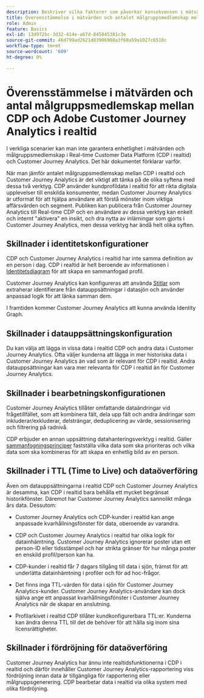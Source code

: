 ```yaml
---
description: Beskriver vilka faktorer som påverkar konsekvensen i mätvärden och antalet målgruppsmedlemskap mellan Real-time Customer Data Platform (CDP i realtid) och Customer Journey Analytics.
title: Överensstämmelse i mätvärden och antalet målgruppsmedlemskap mellan CDP och Customer Journey Analytics i realtid
role: Admin
feature: Basics
exl-id: 13d972bc-3d32-414e-a67d-845845381c3e
source-git-commit: 46d799ad2621d83906908a3f60a59a1027c6518c
workflow-type: tm+mt
source-wordcount: '609'
ht-degree: 0%

---
```



# Överensstämmelse i mätvärden och antal målgruppsmedlemskap mellan CDP och Adobe Customer Journey Analytics i realtid

I verkliga scenarier kan man inte garantera enhetlighet i mätvärden och målgruppsmedlemskap i Real-time Customer Data Platform (CDP i realtid) och Customer Journey Analytics. Det här dokumentet förklarar varför.

När man jämför antalet målgruppsmedlemskap mellan CDP i realtid och Customer Journey Analytics är det viktigt att tänka på de olika syftena med dessa två verktyg. CDP använder kundprofildata i realtid för att rikta digitala upplevelser till enskilda konsumenter, medan Customer Journey Analytics är utformat för att hjälpa användare att förstå mönster inom viktiga affärsvärden och segment. Publiken kan publicera från Customer Journey Analytics till Real-time CDP och en användare av dessa verktyg kan enkelt och internt &quot;aktivera&quot; en insikt, och dra nytta av inlärningar som gjorts i Customer Journey Analytics, men dessa verktyg har ändå helt olika syften.

## Skillnader i identitetskonfigurationer

CDP och Customer Journey Analytics i realtid har inte samma definition av en person i dag. CDP i realtid är helt beroende av informationen i [Identitetsdiagram](https://experienceleague.adobe.com/docs/platform-learn/tutorials/identities/understanding-identity-and-identity-graphs.html) för att skapa en sammanfogad profil.

Customer Journey Analytics kan konfigureras att använda [Stitlar](../stitching/overview.md) som extraherar identifierare från datauppsättningar i datasjön och använder anpassad logik för att länka samman dem.

I framtiden kommer Customer Journey Analytics att kunna använda Identity Graph.

## Skillnader i datauppsättningskonfiguration

Du kan välja att lägga in vissa data i realtid CDP och andra data i Customer Journey Analytics. Ofta väljer kunderna att lägga in mer historiska data i Customer Journey Analytics än vad som är relevant för CDP i realtid. Andra datauppsättningar kan vara mer relevanta för CDP i realtid än för Customer Journey Analytics.

## Skillnader i bearbetningskonfigurationen

Customer Journey Analytics tillåter omfattande dataändringar vid frågetillfället, som att kombinera fält, dela upp fält och andra ändringar som inkluderar/exkluderar, delsträngar, deduplicering av värde, sessionisering och filtrering på radnivå.

CDP erbjuder en annan uppsättning datahanteringsverktyg i realtid. Gäller [sammanfogningsprinciper](https://experienceleague.adobe.com/docs/experience-platform/profile/merge-policies/overview.html) fastställa vilka data som ska prioriteras och vilka data som ska kombineras för att skapa en enhetlig bild av en person.

## Skillnader i TTL (Time to Live) och dataöverföring

Även om datauppsättningarna i realtid CDP och Customer Journey Analytics är desamma, kan CDP i realtid bara behålla ett mycket begränsat historikfönster. Däremot har Customer Journey Analytics sannolikt många års data. Dessutom:

* Customer Journey Analytics och CDP-kunder i realtid kan ange anpassade kvarhållningsfönster för data, oberoende av varandra.

* CDP och Customer Journey Analytics i realtid har olika logik för datainhämtning. Customer Journey Analytics ignorerar poster utan ett person-ID eller tidsstämpel och har strikta gränser för hur många poster en enskild profil/person kan ha.

* CDP-kunder i realtid får 7 dagars tillgång till data i sjön, främst för att underlätta datainhämtning i profiler och för ad hoc-frågor.

* Det finns inga TTL-värden för data i sjön för Customer Journey Analytics-kunder. Customer Journey Analytics-användare kan dock själva ange ett anpassat kvarhållningsfönster i Customer Journey Analytics när de skapar en anslutning.

* Profilarkivet i realtid CDP tillåter kundkonfigurerbara TTL:er. Kunderna kan ändra denna TTL till det de behöver för att hålla sig inom sina licensrättigheter.

## Skillnader i fördröjning för dataöverföring

Customer Journey Analytics har ännu inte realtidsfunktionerna i CDP i realtid och därför innehåller Customer Journey Analytics-rapportering viss fördröjning innan data är tillgängliga för rapportering eller målgruppsgenerering. CDP bearbetar data i realtid via olika system med olika fördröjning.
